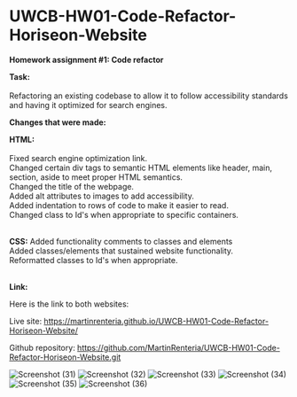 # UWCB-HW01-Code-Refactor-Horiseon-Website

<strong>Homework assignment #1: Code refactor</strong>

<strong>Task:</strong>
<br>
<br>
Refactoring an existing codebase to allow it to follow accessibility standards and having it optimized for search engines.

<strong>Changes that were made:</strong>

<strong>HTML:</strong>
<br>
<br>
Fixed search engine optimization link.
<br>
Changed certain div tags to semantic HTML elements like header, main, section, aside to meet proper HTML semantics.
<br>
Changed the title of the webpage.
<br>
Added alt attributes to images to add accessibility.
<br>
Added indentation to rows of code to make it easier to read.
<br>
Changed class to Id's when appropriate to specific containers.
<br>
<br>

<strong>CSS:</strong>
Added functionality comments to classes and elements 
<br>
Added classes/elements that sustained website functionality.
<br>
Reformatted classes to Id's when appropriate. <br>
<br>

<strong>Link:</strong>

Here is the link to both websites:  

Live site: https://martinrenteria.github.io/UWCB-HW01-Code-Refactor-Horiseon-Website/

Github repository: https://github.com/MartinRenteria/UWCB-HW01-Code-Refactor-Horiseon-Website.git

![Screenshot (31)](https://user-images.githubusercontent.com/68476218/98334315-748ff600-1fb7-11eb-97c7-3a766af4e3cc.png)
![Screenshot (32)](https://user-images.githubusercontent.com/68476218/98334318-75c12300-1fb7-11eb-8aa8-a0e814af69ec.png)
![Screenshot (33)](https://user-images.githubusercontent.com/68476218/98334319-7659b980-1fb7-11eb-969a-e09022c30e26.png)
![Screenshot (34)](https://user-images.githubusercontent.com/68476218/98334320-76f25000-1fb7-11eb-94a5-5703f4679812.png)
![Screenshot (35)](https://user-images.githubusercontent.com/68476218/98334321-778ae680-1fb7-11eb-9190-ec2537f62418.png)
![Screenshot (36)](https://user-images.githubusercontent.com/68476218/98334324-78237d00-1fb7-11eb-900f-697963ce6c0c.png)